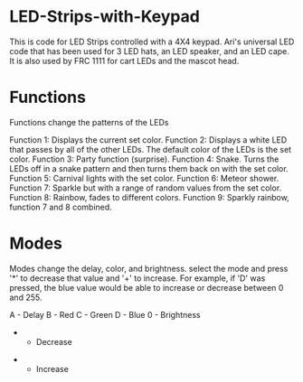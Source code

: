 # LED-Strips-with-Keypad

This is code for LED Strips controlled with a 4X4 keypad. Ari's universal LED code that has been used for 3 LED hats, an LED speaker, and an LED cape. It is also used by FRC 1111 for cart LEDs and the mascot head.

# Functions
Functions change the patterns of the LEDs

Function 1: Displays the current set color.
Function 2: Displays a white LED that passes by all of the other LEDs. The default color of the LEDs is the set color.
Function 3: Party function (surprise).
Function 4: Snake. Turns the LEDs off in a snake pattern and then turns them back on with the set color.
Function 5: Carnival lights with the set color.
Function 6: Meteor shower.
Function 7: Sparkle but with a range of random values from the set color.
Function 8: Rainbow, fades to different colors.
Function 9: Sparkly rainbow, function 7 and 8 combined.

# Modes
Modes change the delay, color, and brightness. select the mode and press '*' to decrease that value and '+' to increase. For example, if 'D' was pressed, the blue value would be able to increase or decrease between 0 and 255.

A - Delay
B - Red
C - Green
D - Blue
0 - Brightness
* - Decrease
+ - Increase

